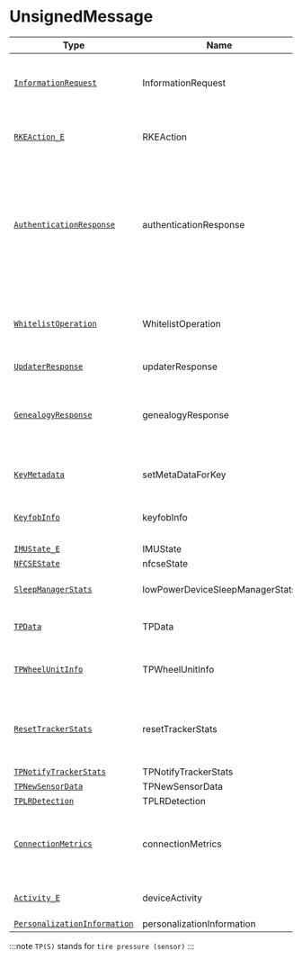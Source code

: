 # UnsignedMessage

Type|Name|Description|Repeated?
-|-|-|-
[`InformationRequest`](inforeq)|InformationRequest|Request certain information from the vehicle|no
[`RKEAction_E`](../enums/rkeaction_e)|RKEAction|Used to send a manual action to the vehicle|no
[`AuthenticationResponse`](authres)|authenticationResponse|Let the vehicle know that it can perform a certain level of actions automatically (for example when a user is next to the vehicle)|no
[`WhitelistOperation`](wlop)|WhitelistOperation|A whitelist operation to say remove/add permissions or keys|no
[`UpdaterResponse`](updaterres)|updaterResponse|...|no
[`GenealogyResponse`](genres)|genealogyResponse|Made for keyfobs and TPS to tell the vehicle their serial and part number|no
[`KeyMetadata`](keymd)|setMetaDataForKey|Sets metadata for a certain key|no
[`KeyfobInfo`](keyfobinfo)|keyfobInfo|Keyfob states such as temperature|no
[`IMUState_E`](../enums/imustate_e)|IMUState|...|no
[`NFCSEState`](nfcsestate)|nfcseState|...|no
[`SleepManagerStats`](sleepmanstats)|lowPowerDeviceSleepManagerStats|Keyfob/TPS sleep statisics|no
[`TPData`](tpdata)|TPData|TP and temperature data|no
[`TPWheelUnitInfo`](tpwhlunitinfo)|TPWheelUnitInfo|TPS info such as battery voltage|no
[`ResetTrackerStats`](rsttrckrstats)|resetTrackerStats|How many times the TPS restarted and for what reasons|no
[`TPNotifyTrackerStats`](tpnotiftrckrstats)|TPNotifyTrackerStats|...|no
[`TPNewSensorData`](tpnewsensdata)|TPNewSensorData|...|no
[`TPLRDetection`](tplrdetect)|TPLRDetection|...|no
[`ConnectionMetrics`](connmetrics)|connectionMetrics|Statistics on number of good/failed connections from the TPS to the car|no
[`Activity_E`](../enums/activity_e)|deviceActivity|Device motion status|no
[`PersonalizationInformation`](personinfo)|personalizationInformation|...|no

:::note
`TP(S)` stands for `tire pressure (sensor)`
:::